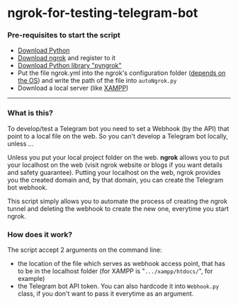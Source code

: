 # ngrok-for-testing-telegram-bot
### Pre-requisites to start the script
- [Download Python](https://www.python.org/downloads/)
- [Download ngrok](https://ngrok.com/download) and register to it
- [Download Python library "pyngrok"](https://pypi.org/project/pyngrok/)
- Put the file ngrok.yml into the ngrok's configuration folder ([depends on the OS](https://ngrok.com/docs/agent/config/)) and write the path of the file into `autoNgrok.py`
- Download a local server (like [XAMPP](https://www.apachefriends.org/it/index.html))

---
### What is this?
To develop/test a Telegram bot you need to set a Webhook (by the API) that point to a local file on the web.
So you can't develop a Telegram bot locally, unless ...

Unless you put your local project folder on the web.
**ngrok** allows you to put your localhost on the web (visit ngrok website or blogs if you want details and safety guarantee).
Putting your localhost on the web, ngrok provides you the created domain and, by that domain, you can create the Telegram bot webhook.

This script simply allows you to automate the process of creating the ngrok tunnel and deleting the webhook to create the new one, everytime you start ngrok.

### How does it work?
The script accept 2 arguments on the command line:
- the location of the file which serves as webhook access point, that has to be in the localhost folder (for XAMPP is "`.../xampp/htdocs/`", for example)
- the Telegram bot API token. You can also hardcode it into `Webhook.py` class, if you don't want to pass it everytime as an argument.

